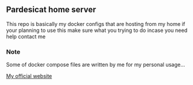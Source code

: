 ## Pardesicat home server

This repo is basically my docker configs
that are hosting from my home
if your planning to use this make sure what you trying to do
incase you need help contact me 

### Note
Some of docker compose files are written by me for my personal usage...

[My official website](https://pardesicat.xyz)
